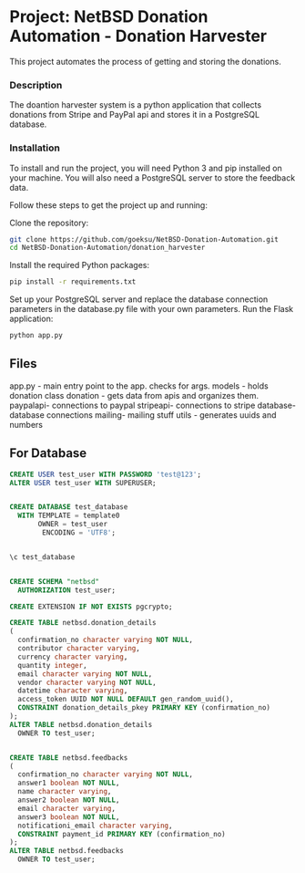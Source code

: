 # Project: NetBSD Donation Automation - Donation Harvester

This project automates the process of getting and storing the donations.

### Description
The doantion harvester system is a python application that collects donations from Stripe and PayPal api and stores it in a PostgreSQL database. 

### Installation
To install and run the project, you will need Python 3 and pip installed on your machine. You will also need a PostgreSQL server to store the feedback data.

Follow these steps to get the project up and running:

Clone the repository:

```bash
git clone https://github.com/goeksu/NetBSD-Donation-Automation.git
cd NetBSD-Donation-Automation/donation_harvester
```

Install the required Python packages:

```bash
pip install -r requirements.txt
```

Set up your PostgreSQL server and replace the database connection parameters in the database.py file with your own parameters.
Run the Flask application:

```bash
python app.py
```

## Files
app.py - main entry point to the app. checks for args.
models - holds donation class
donation - gets data from apis and organizes them.
paypalapi- connections to paypal
stripeapi- connections to stripe
database- database connections
mailing- mailing stuff
utils - generates uuids and numbers

## For Database
```SQL
CREATE USER test_user WITH PASSWORD 'test@123';
ALTER USER test_user WITH SUPERUSER;


CREATE DATABASE test_database
  WITH TEMPLATE = template0
       OWNER = test_user
        ENCODING = 'UTF8';


\c test_database 


CREATE SCHEMA "netbsd"
  AUTHORIZATION test_user;

CREATE EXTENSION IF NOT EXISTS pgcrypto;

CREATE TABLE netbsd.donation_details
(
  confirmation_no character varying NOT NULL,
  contributor character varying,
  currency character varying,
  quantity integer,
  email character varying NOT NULL,
  vendor character varying NOT NULL,
  datetime character varying,
  access_token UUID NOT NULL DEFAULT gen_random_uuid(),
  CONSTRAINT donation_details_pkey PRIMARY KEY (confirmation_no)
);
ALTER TABLE netbsd.donation_details
  OWNER TO test_user;


CREATE TABLE netbsd.feedbacks
(
  confirmation_no character varying NOT NULL,
  answer1 boolean NOT NULL,
  name character varying,
  answer2 boolean NOT NULL,
  email character varying,
  answer3 boolean NOT NULL,
  notificationi_email character varying,
  CONSTRAINT payment_id PRIMARY KEY (confirmation_no)
);
ALTER TABLE netbsd.feedbacks
  OWNER TO test_user;
```
